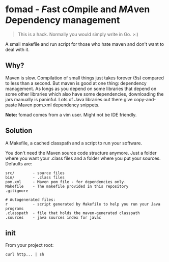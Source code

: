fomad -  *F*ast c*O*mpile and *MA*ven *D*ependency management
=============================================================

> This is a hack. Normally you would simply write in Go. >:)

A small makefile and run script for those who hate maven and don't want to deal with it.

Why?
----

Maven is slow. Compilation of small things just takes forever (5s) compared to less than a second. But maven is good at one thing: dependency management. As longs as you depend on some libraries that depend on some other libraries which also have some dependencies, downloading the jars manually is paninful. Lots of Java libraries out there give copy-and-paste Maven pom.xml dependency snippets.

**Note:** fomad comes from a vim user. Might not be IDE friendly. 

Solution
--------

A Makefile, a cached classpath and a script to run your software.

You don't need the Maven source code structure anymore. Just a folder where you want your .class files and a folder where you put your sources. Defaults are:

    src/        - source files
    bin/        - .class files
    pom.xml     - Maven pom file - for dependencies only.
    Makefile    - The makefile provided in this repository
    .gitignore

    # Autogenerated files:
    r           - script generated by Makefile to help you run your Java programs
    .classpath  - file that holds the maven-generated classpath
    .sources    - java sources index for javac

init
----
From your project root:

    curl http... | sh

